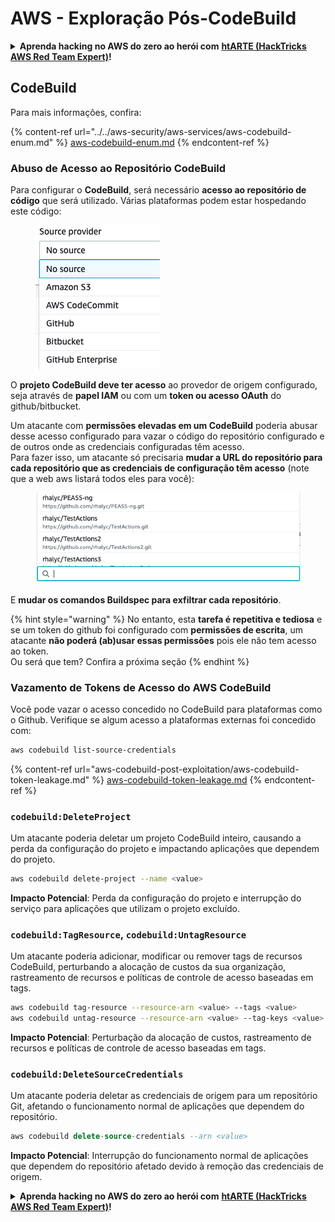 # AWS - Exploração Pós-CodeBuild

<details>

<summary><strong>Aprenda hacking no AWS do zero ao herói com</strong> <a href="https://training.hacktricks.xyz/courses/arte"><strong>htARTE (HackTricks AWS Red Team Expert)</strong></a><strong>!</strong></summary>

Outras formas de apoiar o HackTricks:

* Se você quer ver sua **empresa anunciada no HackTricks** ou **baixar o HackTricks em PDF**, confira os [**PLANOS DE ASSINATURA**](https://github.com/sponsors/carlospolop)!
* Adquira o [**material oficial PEASS & HackTricks**](https://peass.creator-spring.com)
* Descubra [**A Família PEASS**](https://opensea.io/collection/the-peass-family), nossa coleção de [**NFTs**](https://opensea.io/collection/the-peass-family) exclusivos
* **Junte-se ao grupo** 💬 [**Discord**](https://discord.gg/hRep4RUj7f) ou ao grupo [**telegram**](https://t.me/peass) ou **siga-me** no **Twitter** 🐦 [**@carlospolopm**](https://twitter.com/carlospolopm)**.**
* **Compartilhe suas técnicas de hacking enviando PRs para os repositórios do GitHub** [**HackTricks**](https://github.com/carlospolop/hacktricks) e [**HackTricks Cloud**](https://github.com/carlospolop/hacktricks-cloud).

</details>

## CodeBuild

Para mais informações, confira:

{% content-ref url="../../aws-security/aws-services/aws-codebuild-enum.md" %}
[aws-codebuild-enum.md](../../aws-security/aws-services/aws-codebuild-enum.md)
{% endcontent-ref %}

### Abuso de Acesso ao Repositório CodeBuild

Para configurar o **CodeBuild**, será necessário **acesso ao repositório de código** que será utilizado. Várias plataformas podem estar hospedando este código:

<figure><img src="../../../.gitbook/assets/image (3) (5).png" alt=""><figcaption></figcaption></figure>

O **projeto CodeBuild deve ter acesso** ao provedor de origem configurado, seja através de **papel IAM** ou com um **token ou acesso OAuth** do github/bitbucket.

Um atacante com **permissões elevadas em um CodeBuild** poderia abusar desse acesso configurado para vazar o código do repositório configurado e de outros onde as credenciais configuradas têm acesso.\
Para fazer isso, um atacante só precisaria **mudar a URL do repositório para cada repositório que as credenciais de configuração têm acesso** (note que a web aws listará todos eles para você):

<figure><img src="../../../.gitbook/assets/image (11) (1).png" alt=""><figcaption></figcaption></figure>

E **mudar os comandos Buildspec para exfiltrar cada repositório**.

{% hint style="warning" %}
No entanto, esta **tarefa é repetitiva e tediosa** e se um token do github foi configurado com **permissões de escrita**, um atacante **não poderá (ab)usar essas permissões** pois ele não tem acesso ao token.\
Ou será que tem? Confira a próxima seção
{% endhint %}

### Vazamento de Tokens de Acesso do AWS CodeBuild

Você pode vazar o acesso concedido no CodeBuild para plataformas como o Github. Verifique se algum acesso a plataformas externas foi concedido com:
```bash
aws codebuild list-source-credentials
```
{% content-ref url="aws-codebuild-post-exploitation/aws-codebuild-token-leakage.md" %}
[aws-codebuild-token-leakage.md](aws-codebuild-post-exploitation/aws-codebuild-token-leakage.md)
{% endcontent-ref %}

### `codebuild:DeleteProject`

Um atacante poderia deletar um projeto CodeBuild inteiro, causando a perda da configuração do projeto e impactando aplicações que dependem do projeto.
```bash
aws codebuild delete-project --name <value>
```
**Impacto Potencial**: Perda da configuração do projeto e interrupção do serviço para aplicações que utilizam o projeto excluído.

### `codebuild:TagResource`, `codebuild:UntagResource`

Um atacante poderia adicionar, modificar ou remover tags de recursos CodeBuild, perturbando a alocação de custos da sua organização, rastreamento de recursos e políticas de controle de acesso baseadas em tags.
```bash
aws codebuild tag-resource --resource-arn <value> --tags <value>
aws codebuild untag-resource --resource-arn <value> --tag-keys <value>
```
**Impacto Potencial**: Perturbação da alocação de custos, rastreamento de recursos e políticas de controle de acesso baseadas em tags.

### `codebuild:DeleteSourceCredentials`

Um atacante poderia deletar as credenciais de origem para um repositório Git, afetando o funcionamento normal de aplicações que dependem do repositório.
```sql
aws codebuild delete-source-credentials --arn <value>
```
**Impacto Potencial**: Interrupção do funcionamento normal de aplicações que dependem do repositório afetado devido à remoção das credenciais de origem.

<details>

<summary><strong>Aprenda hacking no AWS do zero ao herói com</strong> <a href="https://training.hacktricks.xyz/courses/arte"><strong>htARTE (HackTricks AWS Red Team Expert)</strong></a><strong>!</strong></summary>

Outras formas de apoiar o HackTricks:

* Se você quer ver sua **empresa anunciada no HackTricks** ou **baixar o HackTricks em PDF**, confira os [**PLANOS DE ASSINATURA**](https://github.com/sponsors/carlospolop)!
* Adquira o [**material oficial PEASS & HackTricks**](https://peass.creator-spring.com)
* Descubra [**A Família PEASS**](https://opensea.io/collection/the-peass-family), nossa coleção de [**NFTs**](https://opensea.io/collection/the-peass-family) exclusivos
* **Junte-se ao grupo do** 💬 [**Discord**](https://discord.gg/hRep4RUj7f) ou ao grupo do [**telegram**](https://t.me/peass) ou **siga-me** no **Twitter** 🐦 [**@carlospolopm**](https://twitter.com/carlospolopm)**.**
* **Compartilhe suas técnicas de hacking enviando PRs para os repositórios do github** [**HackTricks**](https://github.com/carlospolop/hacktricks) e [**HackTricks Cloud**](https://github.com/carlospolop/hacktricks-cloud).

</details>
